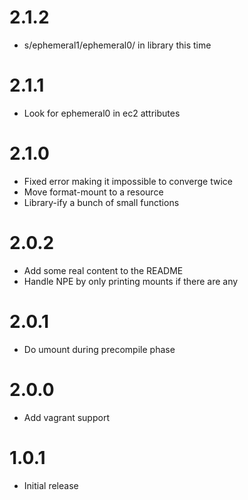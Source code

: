 # 2.1.2

* s/ephemeral1/ephemeral0/ in library this time

# 2.1.1

* Look for ephemeral0 in ec2 attributes

# 2.1.0

* Fixed error making it impossible to converge twice
* Move format-mount to a resource
* Library-ify a bunch of small functions

# 2.0.2

* Add some real content to the README
* Handle NPE by only printing mounts if there are any

# 2.0.1

* Do umount during precompile phase

# 2.0.0

* Add vagrant support

# 1.0.1

* Initial release
